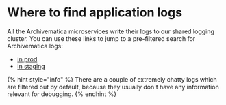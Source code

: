 # Where to find application logs

All the Archivematica microservices write their logs to our shared logging cluster.
You can use these links to jump to a pre-filtered search for Archivematica logs:

*   <a href="https://logging.wellcomecollection.org/app/discover#/?_g=(filters:!(),refreshInterval:(pause:!t,value:0),time:(from:now-7d,to:now))&_a=(columns:!(service_name,log),filters:!(('$state':(store:appState),meta:(alias:!n,disabled:!f,index:cb5ba262-ec15-46e3-a4c5-5668d65fe21f,key:ecs_cluster,negate:!f,params:(query:archivematica-prod),type:phrase),query:(match_phrase:(ecs_cluster:archivematica-prod)))),grid:(columns:(service_name:(width:169))),index:cb5ba262-ec15-46e3-a4c5-5668d65fe21f,interval:auto,query:(language:kuery,query:'not%20log:%22*ELB-HealthChecker*%22%20and%20not%20log:%22*SelfCheck:%20Database%20status%20OK*%22'),sort:!(!('@timestamp',desc)))">in prod</a>
*   <a href="https://logging.wellcomecollection.org/app/discover#/?_g=(filters:!(),refreshInterval:(pause:!t,value:0),time:(from:now-7d,to:now))&_a=(columns:!(service_name,log),filters:!(('$state':(store:appState),meta:(alias:!n,disabled:!f,index:cb5ba262-ec15-46e3-a4c5-5668d65fe21f,key:ecs_cluster,negate:!f,params:(query:archivematica-prod),type:phrase),query:(match_phrase:(ecs_cluster:archivematica-prod)))),grid:(columns:(service_name:(width:169))),index:cb5ba262-ec15-46e3-a4c5-5668d65fe21f,interval:auto,query:(language:kuery,query:'not%20log:%22*ELB-HealthChecker*%22%20and%20not%20log:%22*SelfCheck:%20Database%20status%20OK*%22'),sort:!(!('@timestamp',desc)))">in staging</a>

{% hint style="info" %}
There are a couple of extremely chatty logs which are filtered out by default, because they usually don't have any information relevant for debugging.
{% endhint %}
